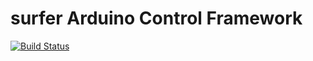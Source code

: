 surfer Arduino Control Framework
====

[![Build Status](https://travis-ci.org/ThomasHauth/surfer.svg?branch=master)](https://travis-ci.org/ThomasHauth/surfer)


